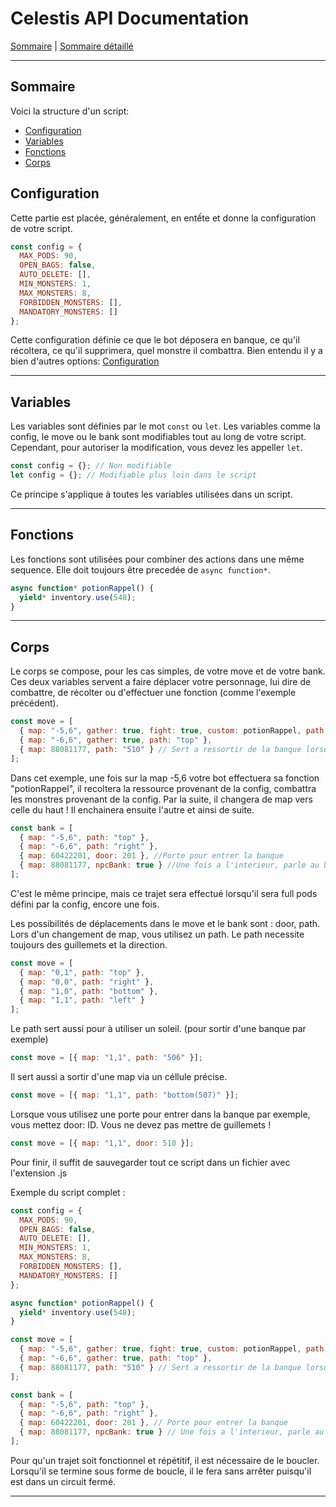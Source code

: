 # Celestis API Documentation

[Sommaire](README.md) | [Sommaire détaillé](singlepage.md)

<hr>

## Sommaire

Voici la structure d'un script:

- [Configuration](#configuration)
- [Variables](#variables)
- [Fonctions](#fonctions)
- [Corps](#corps)

<h2 id="configuration">Configuration</h2>

Cette partie est placée, généralement, en entếte et donne la configuration de votre script.

```js
const config = {
  MAX_PODS: 90,
  OPEN_BAGS: false,
  AUTO_DELETE: [],
  MIN_MONSTERS: 1,
  MAX_MONSTERS: 8,
  FORBIDDEN_MONSTERS: [],
  MANDATORY_MONSTERS: []
};
```

Cette configuration définie ce que le bot déposera en banque, ce qu'il récoltera, ce qu'il supprimera, quel monstre il combattra.
Bien entendu il y a bien d'autres options: [Configuration](configuration.md)

<hr>

<h2 id="variables">Variables</h2>

Les variables sont définies par le mot `const` ou `let`. Les variables comme la config, le move ou le bank sont modifiables tout au long de
votre script. Cependant, pour autoriser la modification, vous devez les appeller `let`.

```js
const config = {}; // Non modifiable
let config = {}; // Modifiable plus loin dans le script
```

Ce principe s'applique à toutes les variables utilisées dans un script.

<hr>

<h2 id="fonctions">Fonctions</h2>

Les fonctions sont utilisées pour combiner des actions dans une même sequence. Elle doit toujours être precedée de `async function*`.

```js
async function* potionRappel() {
  yield* inventory.use(548);
}
```

<hr>

<h2 id="corps">Corps</h2>

Le corps se compose, pour les cas simples, de votre move et de votre bank. Ces deux variables servent a faire déplacer votre personnage,
lui dire de combattre, de récolter ou d'effectuer une fonction (comme l'exemple précédent).

```js
const move = [
  { map: "-5,6", gather: true, fight: true, custom: potionRappel, path: "top" },
  { map: "-6,6", gather: true, path: "top" },
  { map: 88081177, path: "510" } // Sert a ressortir de la banque lorsque vide.
];
```

Dans cet exemple, une fois sur la map -5,6 votre bot effectuera sa fonction "potionRappel", il recoltera la ressource provenant de la config,
combattra les monstres provenant de la config. Par la suite, il changera de map vers celle du haut ! Il enchainera ensuite l'autre et ainsi de suite.

```js
const bank = [
  { map: "-5,6", path: "top" },
  { map: "-6,6", path: "right" },
  { map: 60422201, door: 201 }, //Porte pour entrer la banque
  { map: 88081177, npcBank: true } //Une fois a l'interieur, parle au banquier et se vide.
];
```

C'est le même principe, mais ce trajet sera effectué lorsqu'il sera full pods défini par la config, encore une fois.

Les possibilités de déplacements dans le move et le bank sont : door, path.
Lors d'un changement de map, vous utilisez un path. Le path necessite toujours des guillemets et la direction.

```js
const move = [
  { map: "0,1", path: "top" },
  { map: "0,0", path: "right" },
  { map: "1,0", path: "bottom" },
  { map: "1,1", path: "left" }
];
```

Le path sert aussi pour à utiliser un soleil. (pour sortir d'une banque par exemple)

```js
const move = [{ map: "1,1", path: "506" }];
```

Il sert aussi a sortir d'une map via un céllule précise.

```js
const move = [{ map: "1,1", path: "bottom(507)" }];
```

Lorsque vous utilisez une porte pour entrer dans la banque par exemple, vous mettez door: ID. Vous ne devez pas mettre de guillemets !

```js
const move = [{ map: "1,1", door: 510 }];
```

Pour finir, il suffit de sauvegarder tout ce script dans un fichier avec l'extension .js

Exemple du script complet :

```js
const config = {
  MAX_PODS: 90,
  OPEN_BAGS: false,
  AUTO_DELETE: [],
  MIN_MONSTERS: 1,
  MAX_MONSTERS: 8,
  FORBIDDEN_MONSTERS: [],
  MANDATORY_MONSTERS: []
};

async function* potionRappel() {
  yield* inventory.use(548);
}

const move = [
  { map: "-5,6", gather: true, fight: true, custom: potionRappel, path: "top" },
  { map: "-6,6", gather: true, path: "top" },
  { map: 88081177, path: "510" } // Sert a ressortir de la banque lorsque vide.
];

const bank = [
  { map: "-5,6", path: "top" },
  { map: "-6,6", path: "right" },
  { map: 60422201, door: 201 }, // Porte pour entrer la banque
  { map: 88081177, npcBank: true } // Une fois a l'interieur, parle au banquier et se vide.
];
```

Pour qu'un trajet soit fonctionnel et répétitif, il est nécessaire de le boucler. Lorsqu'il se termine sous forme de boucle,
il le fera sans arrêter puisqu'il est dans un circuit fermé.

<hr>
